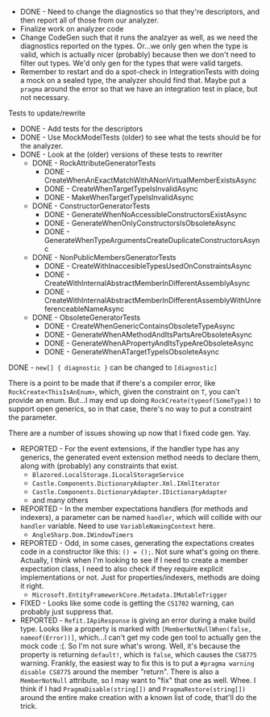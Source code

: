 * DONE - Need to change the diagnostics so that they're descriptors, and then report all of those from our analyzer.
* Finalize work on analyzer code
* Change CodeGen such that it runs the analzyer as well, as we need the diagnostics reported on the types. Or...we only gen when the type is valid, which is actually nicer (probably) because then we don't need to filter out types. We'd only gen for the types that were valid targets. 
* Remember to restart and do a spot-check in IntegrationTests with doing a mock on a sealed type, the analyzer should find that. Maybe put a `pragma` around the error so that we have an integration test in place, but not necessary.

Tests to update/rewrite
* DONE - Add tests for the descriptors
* DONE - Use MockModelTests (older) to see what the tests should be for the analyzer.
* DONE - Look at the (older) versions of these tests to rewriter
    * DONE - RockAttributeGeneratorTests
        * DONE - CreateWhenAnExactMatchWithANonVirtualMemberExistsAsync
        * DONE - CreateWhenTargetTypeIsInvalidAsync
        * DONE - MakeWhenTargetTypeIsInvalidAsync
    * DONE - ConstructorGeneratorTests
        * DONE - GenerateWhenNoAccessibleConstructorsExistAsync
        * DONE - GenerateWhenOnlyConstructorsIsObsoleteAsync
        * DONE - GenerateWhenTypeArgumentsCreateDuplicateConstructorsAsync
    * DONE - NonPublicMembersGeneratorTests
        * DONE - CreateWithInaccesibleTypesUsedOnConstraintsAsync
        * DONE - CreateWithInternalAbstractMemberInDifferentAssemblyAsync
        * DONE - CreateWithInternalAbstractMemberInDifferentAssemblyWithUnreferenceableNameAsync
    * DONE - ObsoleteGeneratorTests
        * DONE - CreateWhenGenericContainsObsoleteTypeAsync
        * DONE - GenerateWhenAMethodAndItsPartsAreObsoleteAsync
        * DONE - GenerateWhenAPropertyAndItsTypeAreObsoleteAsync
        * DONE - GenerateWhenATargetTypeIsObsoleteAsync

DONE - `new[] { diagnostic }` can be changed to `[diagnostic]`

There is a point to be made that if there's a compiler error, like `RockCreate<ThisIsAnEnum>`, which, given the constraint on `T`, you can't provide an enum. But...I may end up doing `RockCreate(typeof(SomeType))` to support open generics, so in that case, there's no way to put a constraint the parameter.

There are a number of issues showing up now that I fixed code gen. Yay.

* REPORTED - For the event extensions, if the handler type has any generics, the generated event extension method needs to declare them, along with (probably) any constraints that exist.
    * `Blazored.LocalStorage.ILocalStorageService`
    * `Castle.Components.DictionaryAdapter.Xml.IXmlIterator`
    * `Castle.Components.DictionaryAdapter.IDictionaryAdapter`
    * and many others
* REPORTED - In the member expectations handlers (for methods and indexers), a parameter can be named `handler`, which will collide with our `handler` variable. Need to use `VariableNamingContext` here.
    * `AngleSharp.Dom.IWindowTimers`
* REPORTED - Odd, in some cases, generating the expectations creates code in a constructor like this: `() = ();`. Not sure what's going on there. Actually, I think when I'm looking to see if I need to create a member expectation class, I need to also check if they require explicit implementations or not. Just for properties/indexers, methods are doing it right.
    * `Microsoft.EntityFrameworkCore.Metadata.IMutableTrigger`
* FIXED - Looks like some code is getting the `CS1702` warning, can probably just suppress that.
* REPORTED - `Refit.IApiResponse` is giving an error during a make build type. Looks like a property is marked with `[MemberNotNullWhen(false, nameof(Error))]`, which...I can't get my code gen tool to actually gen the mock code :(. So I'm not sure what's wrong. Well, it's because the property is returning `default!`, which is `false`, which causes the `CS8775` warning. Frankly, the easiest way to fix this is to put a `#pragma warning disable CS8775` around the member "return". There is also a `MemberNotNull` attribute, so I may want to "fix" that one as well. Whee. I think if I had `PragmaDisable(string[])` and `PragmaRestore(string[])` around the entire make creation with a known list of code, that'll do the trick.

